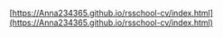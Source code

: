 [https://Anna234365.github.io/rsschool-cv/index.html](https://Anna234365.github.io/rsschool-cv/index.html)
